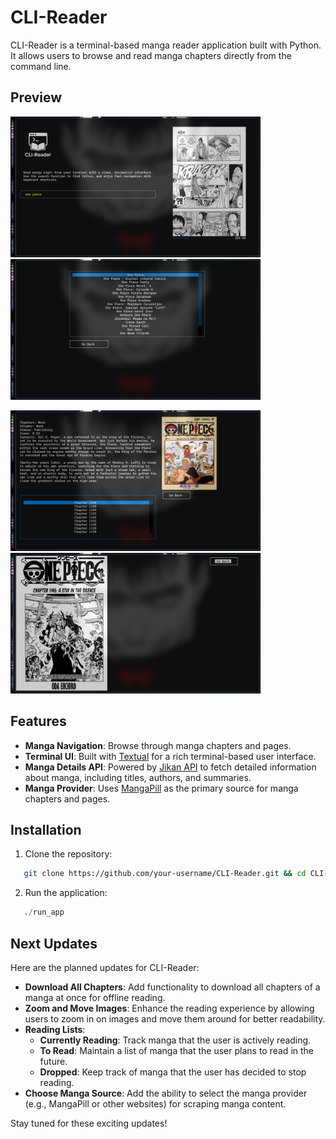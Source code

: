 # CLI-Reader

CLI-Reader is a terminal-based manga reader application built with Python. It allows users to browse and read manga chapters directly from the command line.

## Preview

<img src="app/files/README/1.png" alt="plot" width="400"/> <img src="app/files/README/2.png" alt="plot" width="400"/>

<img src="app/files/README/3.png" alt="plot" width="400"/> <img src="app/files/README/4.png" alt="plot" width="400"/>

## Features

- **Manga Navigation**: Browse through manga chapters and pages.
- **Terminal UI**: Built with [Textual](https://github.com/Textualize/textual) for a rich terminal-based user interface.
- **Manga Details API**: Powered by [Jikan API](https://jikan.moe/) to fetch detailed information about manga, including titles, authors, and summaries.
- **Manga Provider**: Uses [MangaPill](https://mangapill.com/) as the primary source for manga chapters and pages.

## Installation

1. Clone the repository:
```bash
   git clone https://github.com/your-username/CLI-Reader.git && cd CLI-Reader
```

2. Run the application:
```python
   ./run_app 
```

## Next Updates

Here are the planned updates for CLI-Reader:

- **Download All Chapters**: Add functionality to download all chapters of a manga at once for offline reading.
- **Zoom and Move Images**: Enhance the reading experience by allowing users to zoom in on images and move them around for better readability.
- **Reading Lists**:
  - **Currently Reading**: Track manga that the user is actively reading.
  - **To Read**: Maintain a list of manga that the user plans to read in the future.
  - **Dropped**: Keep track of manga that the user has decided to stop reading.
- **Choose Manga Source**: Add the ability to select the manga provider (e.g., MangaPill or other websites) for scraping manga content.

Stay tuned for these exciting updates!